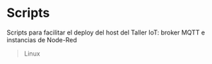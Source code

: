 # Scripts

Scripts para facilitar el deploy del host del Taller IoT: broker MQTT e instancias de Node-Red

> Linux